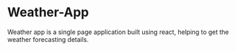 # Weather-App
Weather app is a single page application built using react, helping to get the weather forecasting details.
